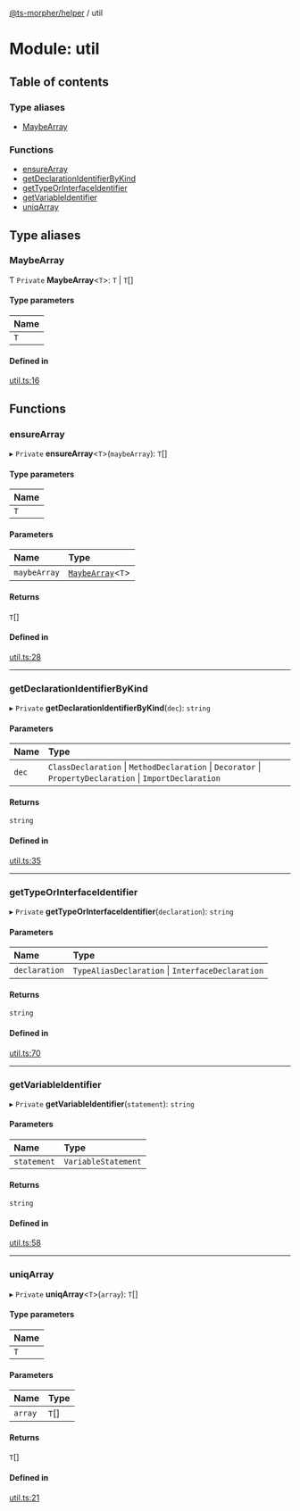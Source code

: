 [@ts-morpher/helper](../README.md) / util

# Module: util

## Table of contents

### Type aliases

- [MaybeArray](util.md#maybearray)

### Functions

- [ensureArray](util.md#ensurearray)
- [getDeclarationIdentifierByKind](util.md#getdeclarationidentifierbykind)
- [getTypeOrInterfaceIdentifier](util.md#gettypeorinterfaceidentifier)
- [getVariableIdentifier](util.md#getvariableidentifier)
- [uniqArray](util.md#uniqarray)

## Type aliases

### MaybeArray

Ƭ `Private` **MaybeArray**<`T`\>: `T` \| `T`[]

#### Type parameters

| Name |
| :------ |
| `T` |

#### Defined in

[util.ts:16](https://github.com/linbudu599/morpher/blob/6e7db56/packages/helper/src/util.ts#L16)

## Functions

### ensureArray

▸ `Private` **ensureArray**<`T`\>(`maybeArray`): `T`[]

#### Type parameters

| Name |
| :------ |
| `T` |

#### Parameters

| Name | Type |
| :------ | :------ |
| `maybeArray` | [`MaybeArray`](util.md#maybearray)<`T`\> |

#### Returns

`T`[]

#### Defined in

[util.ts:28](https://github.com/linbudu599/morpher/blob/6e7db56/packages/helper/src/util.ts#L28)

___

### getDeclarationIdentifierByKind

▸ `Private` **getDeclarationIdentifierByKind**(`dec`): `string`

#### Parameters

| Name | Type |
| :------ | :------ |
| `dec` | `ClassDeclaration` \| `MethodDeclaration` \| `Decorator` \| `PropertyDeclaration` \| `ImportDeclaration` |

#### Returns

`string`

#### Defined in

[util.ts:35](https://github.com/linbudu599/morpher/blob/6e7db56/packages/helper/src/util.ts#L35)

___

### getTypeOrInterfaceIdentifier

▸ `Private` **getTypeOrInterfaceIdentifier**(`declaration`): `string`

#### Parameters

| Name | Type |
| :------ | :------ |
| `declaration` | `TypeAliasDeclaration` \| `InterfaceDeclaration` |

#### Returns

`string`

#### Defined in

[util.ts:70](https://github.com/linbudu599/morpher/blob/6e7db56/packages/helper/src/util.ts#L70)

___

### getVariableIdentifier

▸ `Private` **getVariableIdentifier**(`statement`): `string`

#### Parameters

| Name | Type |
| :------ | :------ |
| `statement` | `VariableStatement` |

#### Returns

`string`

#### Defined in

[util.ts:58](https://github.com/linbudu599/morpher/blob/6e7db56/packages/helper/src/util.ts#L58)

___

### uniqArray

▸ `Private` **uniqArray**<`T`\>(`array`): `T`[]

#### Type parameters

| Name |
| :------ |
| `T` |

#### Parameters

| Name | Type |
| :------ | :------ |
| `array` | `T`[] |

#### Returns

`T`[]

#### Defined in

[util.ts:21](https://github.com/linbudu599/morpher/blob/6e7db56/packages/helper/src/util.ts#L21)
